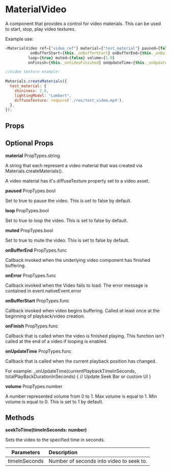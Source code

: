 # MaterialVideo

A component that provides a control for video materials. This can be used to start, stop, play video textures.

Example use:

```JavaScript
<MaterialVideo ref={"video_ref"} material={"test_material"} paused={false}
           onBufferStart={this._onBufferStart} onBufferEnd={this._onBufferEnd}
          loop={true} muted={false} volume={1.0}
          onFinish={this._onVideoFinished} onUpdateTime={this._onUpdateTime} />

//Video texture example:
 
Materials.createMaterials({
  test_material: {
    shininess: 2.0,
    lightingModel: "Lambert",
    diffuseTexture: require('./res/test_video.mp4'),
  },
});
```

## Props
## Optional Props

**material**	PropTypes.string

A string that each represent a video material that was created via Materials.createMaterials().

A video material has it's diffuseTexture property set to a video asset.

**paused**	PropTypes.bool

Set to true to pause the video. This is set to false by default.

**loop**	PropTypes.bool

Set to true to loop the video. This is set to false by default.

**muted**	PropTypes.bool

Set to true to mute the video. This is set to false by default.

**onBufferEnd**	PropTypes.func

Callback invoked when the underlying video component has finished buffering.

**onError**	PropTypes.func

Callback invoked when the Video fails to load. The error message is contained in event.nativeEvent.error

**onBufferStart**	PropTypes.func

Callback invoked when video begins buffering. Called at least once at the beginning of playback/video creation.

**onFinish**	PropTypes.func

Callback that is called when the video is finished playing. This function isn't called at the end of a video if looping is enabled.

**onUpdateTime**	PropTypes.func

Callback that is called when the current playback position has changed.

For example:
_onUpdateTime(currentPlaybackTimeInSeconds, totalPlayBackDurationInSeconds) { // Update Seek Bar or custom UI }

**volume**	PropTypes.number

A number represented volume from 0 to 1. Max volume is equal to 1. Min volume is equal to 0. This is set to 1 by default.

## Methods

**seekToTime(timeInSeconds: number)**

Sets the video to the specified time in seconds.

|Parameters | Description |
| ------------- |:------------- |
|timeInSeconds | Number of seconds into video to seek to. |